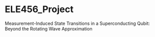 # ELE456_Project
Measurement-Induced State Transitions in a Superconducting Qubit: Beyond the Rotating Wave Approximation
